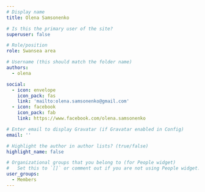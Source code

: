 ```yaml
---
# Display name
title: Olena Samsonenko

# Is this the primary user of the site?
superuser: false

# Role/position
role: Swansea area

# Username (this should match the folder name)
authors:
  - olena

social:
  - icon: envelope
    icon_pack: fas
    link: 'mailto:olena.samsonenko@gmail.com'
  - icon: facebook
    icon_pack: fab
    link: https://www.facebook.com/olena.samsonenko

# Enter email to display Gravatar (if Gravatar enabled in Config)
email: ''

# Highlight the author in author lists? (true/false)
highlight_name: false

# Organizational groups that you belong to (for People widget)
#   Set this to `[]` or comment out if you are not using People widget.
user_groups:
  - Members
---
```


